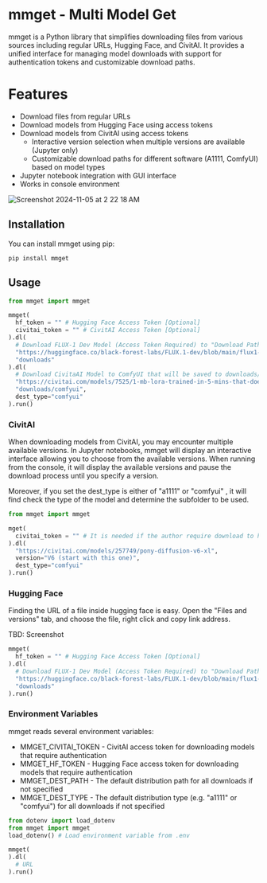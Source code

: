 # mmget - Multi Model Get

mmget is a Python library that simplifies downloading files from various sources including regular URLs, Hugging Face, and CivitAI. It provides a unified interface for managing model downloads with support for authentication tokens and customizable download paths.

# Features

- Download files from regular URLs
- Download models from Hugging Face using access tokens
- Download models from CivitAI using access tokens
  - Interactive version selection when multiple versions are available (Jupyter only)
  - Customizable download paths for different software (A1111, ComfyUI) based on model types
- Jupyter notebook integration with GUI interface
- Works in console environment

![Screenshot 2024-11-05 at 2 22 18 AM](https://github.com/user-attachments/assets/e26a3e56-1096-4bd3-913f-2f7a1a51c2fe)


## Installation

You can install mmget using pip:

```
pip install mmget
```

## Usage

```python
from mmget import mmget

mmget(
  hf_token = "" # Hugging Face Access Token [Optional]
  civitai_token = "" # CivitAI Access Token [Optional]
).dl(
  # Download FLUX-1 Dev Model (Access Token Required) to "Download Paths"
  "https://huggingface.co/black-forest-labs/FLUX.1-dev/blob/main/flux1-dev.safetensors",
  "downloads"
).dl(
  # Download CivitaAI Model to ComfyUI that will be saved to downloads/comfyui/models/loras
  "https://civitai.com/models/7525/1-mb-lora-trained-in-5-mins-that-does-the-same-thing-as-25-gb-model-but-better",
  "downloads/comfyui",
  dest_type="comfyui"
).run()
```

### CivitAI

When downloading models from CivitAI, you may encounter multiple available versions. In Jupyter notebooks, mmget will display an interactive interface allowing you to choose from the available versions. When running from the console, it will display the available versions and pause the download process until you specify a version.

Moreover, if you set the dest_type is either of "a1111" or "comfyui" , it will find check the type of the model and determine the subfolder to be used.

```python
from mmget import mmget

mget(
  civitai_token = "" # It is needed if the author require download to have a civitai account
).dl(
  "https://civitai.com/models/257749/pony-diffusion-v6-xl",
  version="V6 (start with this one)",
  dest_type="comfyui"
).run()
```

### Hugging Face

Finding the URL of a file inside hugging face is easy. Open the "Files and versions" tab, and choose the file, right click and copy link address.

TBD: Screenshot

```python
mmget(
  hf_token = "" # Hugging Face Access Token [Optional]
).dl(
  # Download FLUX-1 Dev Model (Access Token Required) to "Download Paths"
  "https://huggingface.co/black-forest-labs/FLUX.1-dev/blob/main/flux1-dev.safetensors",
  "downloads"
).run()
```

### Environment Variables

mmget reads several environment variables:

- MMGET_CIVITAI_TOKEN - CivitAI access token for downloading models that require authentication
- MMGET_HF_TOKEN - Hugging Face access token for downloading models that require authentication
- MMGET_DEST_PATH - The default distribution path for all downloads if not specified
- MMGET_DEST_TYPE - The default distribution type (e.g. "a1111" or "comfyui") for all downloads if not specified

```python
from dotenv import load_dotenv
from mmget import mmget
load_dotenv() # Load environment variable from .env

mmget(
).dl( 
  # URL
).run()
```
